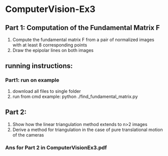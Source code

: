 # ComputerVision-Ex3

## Part 1: Computation of the Fundamental Matrix F
  1. Compute the fundamental matrix F from a pair of normalized images with at least 8 corresponding points
  2. Draw the epipolar lines on both images
  
## running instructions:
  ### Part1: run on example
  1. download all files to single folder 
  2. run from cmd example: python ./find_fundamental_matrix.py
  
## Part 2:
  1. 	Show how the linear triangulation method extends to n>2 images
  2.  Derive a method for triangulation in the case of pure translational motion of the cameras
  
  ###  Ans for Part 2 in ComputerVisionEx3.pdf
